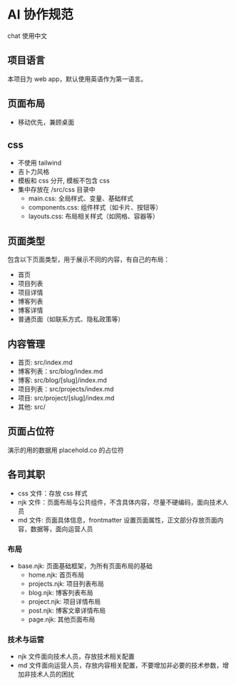 # AI 协作规范

chat 使用中文

## 项目语言

本项目为 web app，默认使用英语作为第一语言。

## 页面布局

- 移动优先，兼顾桌面

## css

- 不使用 tailwind
- 吉卜力风格
- 模板和 css 分开, 模板不包含 css
- 集中存放在 /src/css 目录中
  - main.css: 全局样式、变量、基础样式
  - components.css: 组件样式（如卡片、按钮等）
  - layouts.css: 布局相关样式（如网格、容器等）

## 页面类型

包含以下页面类型，用于展示不同的内容，有自己的布局：

- 首页
- 项目列表
- 项目详情
- 博客列表
- 博客详情
- 普通页面（如联系方式、隐私政策等）

## 内容管理

- 首页: src/index.md
- 博客列表：src/blog/index.md
- 博客: src/blog/[slug]/index.md
- 项目列表：src/projects/index.md
- 项目: src/project/[slug]/index.md
- 其他: src/

## 页面占位符

演示的用的数据用 placehold.co 的占位符

## 各司其职

- css 文件：存放 css 样式
- njk 文件：页面布局与公共组件，不含具体内容，尽量不硬编码，面向技术人员
- md 文件: 页面具体信息，frontmatter 设置页面属性，正文部分存放页面内容，数据等，面向运营人员

### 布局

- base.njk: 页面基础框架，为所有页面布局的基础
  - home.njk: 首页布局
  - projects.njk: 项目列表布局
  - blog.njk: 博客列表布局
  - project.njk: 项目详情布局
  - post.njk: 博客文章详情布局
  - page.njk: 其他页面布局

### 技术与运营

- njk 文件面向技术人员，存放技术相关配置
- md 文件面向运营人员，存放内容相关配置，不要增加非必要的技术参数，增加非技术人员的困扰
